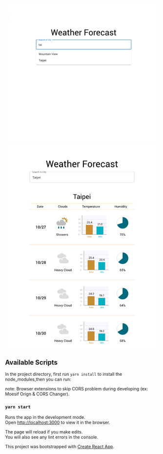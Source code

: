 ![](./assets/autocomplete.png)
![](./assets/results.png)

## Available Scripts

In the project directory, first run `yarn install` to install the node_modules,then you can run:

note: Browser extensions to skip CORS problem during developing (ex: Moesif Orign & CORS Changer).

### `yarn start`

Runs the app in the development mode.\
Open [http://localhost:3000](http://localhost:3000) to view it in the browser.

The page will reload if you make edits.\
You will also see any lint errors in the console.

This project was bootstrapped with [Create React App](https://github.com/facebook/create-react-app).
